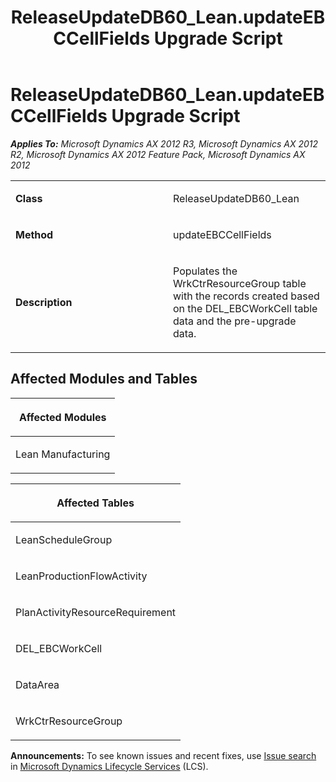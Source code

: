 ﻿---
title: ReleaseUpdateDB60_Lean.updateEBCCellFields Upgrade Script
TOCTitle: ReleaseUpdateDB60_Lean.updateEBCCellFields Upgrade Script
ms:assetid: dbdf9367-d28d-2816-2587-def05e1d5160
ms:mtpsurl: https://msdn.microsoft.com/en-us/library/JJ737177(v=AX.60)
ms:contentKeyID: 49711620
ms.date: 05/18/2015
mtps_version: v=AX.60
---

# ReleaseUpdateDB60\_Lean.updateEBCCellFields Upgrade Script 


_**Applies To:** Microsoft Dynamics AX 2012 R3, Microsoft Dynamics AX 2012 R2, Microsoft Dynamics AX 2012 Feature Pack, Microsoft Dynamics AX 2012_

<table>
<colgroup>
<col style="width: 50%" />
<col style="width: 50%" />
</colgroup>
<tbody>
<tr class="odd">
<td><p><strong>Class</strong></p></td>
<td><p>ReleaseUpdateDB60_Lean</p></td>
</tr>
<tr class="even">
<td><p><strong>Method</strong></p></td>
<td><p>updateEBCCellFields</p></td>
</tr>
<tr class="odd">
<td><p><strong>Description</strong></p></td>
<td><p>Populates the WrkCtrResourceGroup table with the records created based on the DEL_EBCWorkCell table data and the pre-upgrade data.</p></td>
</tr>
</tbody>
</table>


## Affected Modules and Tables

<table>
<colgroup>
<col style="width: 100%" />
</colgroup>
<thead>
<tr class="header">
<th><p>Affected Modules</p></th>
</tr>
</thead>
<tbody>
<tr class="odd">
<td><p>Lean Manufacturing</p></td>
</tr>
</tbody>
</table>


<table>
<colgroup>
<col style="width: 100%" />
</colgroup>
<thead>
<tr class="header">
<th><p>Affected Tables</p></th>
</tr>
</thead>
<tbody>
<tr class="odd">
<td><p>LeanScheduleGroup</p></td>
</tr>
<tr class="even">
<td><p>LeanProductionFlowActivity</p></td>
</tr>
<tr class="odd">
<td><p>PlanActivityResourceRequirement</p></td>
</tr>
<tr class="even">
<td><p>DEL_EBCWorkCell</p></td>
</tr>
<tr class="odd">
<td><p>DataArea</p></td>
</tr>
<tr class="even">
<td><p>WrkCtrResourceGroup</p></td>
</tr>
</tbody>
</table>

  
**Announcements:** To see known issues and recent fixes, use [Issue search](http://go.microsoft.com/fwlink/?linkid=389258) in [Microsoft Dynamics Lifecycle Services](http://go.microsoft.com/fwlink/?linkid=306505) (LCS).

